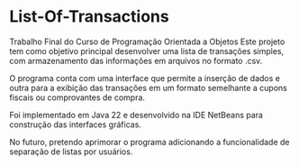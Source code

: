 # List-Of-Transactions

Trabalho Final do Curso de Programação Orientada a Objetos
Este projeto tem como objetivo principal desenvolver uma lista de transações simples, com armazenamento das informações em arquivos no formato .csv.

O programa conta com uma interface que permite a inserção de dados e outra para a exibição das transações em um formato semelhante a cupons fiscais ou comprovantes de compra.

Foi implementado em Java 22 e desenvolvido na IDE NetBeans para construção das interfaces gráficas.

No futuro, pretendo aprimorar o programa adicionando a funcionalidade de separação de listas por usuários.
